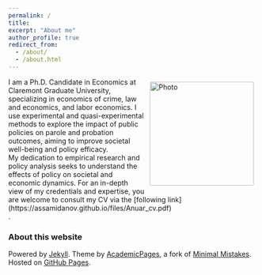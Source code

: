 ```yaml
---
permalink: /
title:
excerpt: "About me"
author_profile: true
redirect_from:
  - /about/
  - /about.html
---
```



<img align="right" src="https://assamidanov.github.io/images/profile_photo.jpeg" alt="Photo" style="width: 210px; border-radius: 10px; padding: 8px 8px 8px 8px"/>
I am a Ph.D. Candidate in Economics at Claremont Graduate University, specializing in economics of crime, law and economics, and labor economics. I use experimental and quasi-experimental methods to explore the impact of public policies on parole and probation outcomes, aiming to improve societal well-being and policy efficacy.
<br>
My dedication to empirical research and policy analysis seeks to understand the effects of policy on societal and economic dynamics. For an in-depth view of my credentials and expertise, you are welcome to consult my CV via the [following link](https://assamidanov.github.io/files/Anuar_cv.pdf) <i class="fa fa-file-pdf-o"> </i> <br>.

### About this website
Powered by [Jekyll](http://jekyllrb.com). Theme by [AcademicPages](https://github.com/academicpages/academicpages.github.io), a fork of [Minimal Mistakes](https://mademistakes.com/work/minimal-mistakes-jekyll-theme/). Hosted on [GitHub Pages](https://pages.github.com/).

<!-- Powered by <a href="http://jekyllrb.com" rel="nofollow">Jekyll</a> &amp; <a href="https://github.com/academicpages/academicpages.github.io">AcademicPages</a>, a fork of <a href="https://mademistakes.com/work/minimal-mistakes-jekyll-theme/" rel="nofollow">Minimal Mistakes</a>. Hosted on GitHub Pages. -->
